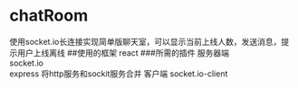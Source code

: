 # chatRoom
使用socket.io长连接实现简单版聊天室，可以显示当前上线人数，发送消息，提示用户上线离线
##使用的框架
react
###所需的插件
  服务器端   
  socket.io  
  express   将http服务和sockit服务合并
  客户端  socket.io-client
            
